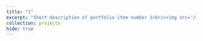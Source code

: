 ```yaml
---
title: "1"
excerpt: "Short description of portfolio item number 1<br/><img src='/images/500x300.png'>"
collection: projects
hide: true
---
```


